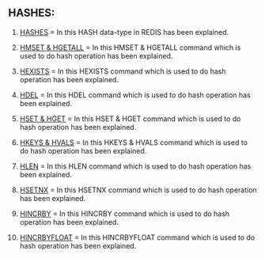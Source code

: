 
## HASHES:

1) [HASHES](https://github.com/maayon2521/REDIS-HANDS-ON/blob/main/HASHES/HASHES.pdf) = In this HASH data-type in REDIS has been explained.

2) [HMSET & HGETALL](https://github.com/maayon2521/REDIS-HANDS-ON/blob/main/HASHES/HMSET%20%26%20HGETALL.pdf) = In this HMSET & HGETALL command which is used to do hash operation has been explained.

3) [HEXISTS](https://github.com/maayon2521/REDIS-HANDS-ON/blob/main/HASHES/HEXISTS.pdf) = In this HEXISTS command which is used to do hash operation has been explained.

4) [HDEL](https://github.com/maayon2521/REDIS-HANDS-ON/blob/main/HASHES/HDEL.pdf) = In this HDEL command which is used to do hash operation has been explained.

5) [HSET & HGET](https://github.com/maayon2521/REDIS-HANDS-ON/blob/main/HASHES/HSET%20%26%20HGET.pdf) = In this HSET & HGET command which is used to do hash operation has been explained.

6) [HKEYS & HVALS](https://github.com/maayon2521/REDIS-HANDS-ON/blob/main/HASHES/HKEYS%20%26%20HVALS.pdf) = In this HKEYS & HVALS command which is used to do hash operation has been explained.

7) [HLEN](https://github.com/maayon2521/REDIS-HANDS-ON/blob/main/HASHES/HLEN.pdf) = In this HLEN command which is used to do hash operation has been explained.

8) [HSETNX](https://github.com/maayon2521/REDIS-HANDS-ON/blob/main/HASHES/HSETNX.pdf) = In this HSETNX command which is used to do hash operation has been explained.

9) [HINCRBY](https://github.com/maayon2521/REDIS-HANDS-ON/blob/main/HASHES/HINCRBY.pdf) = In this HINCRBY command which is used to do hash operation has been explained.

10) [HINCRBYFLOAT](https://github.com/maayon2521/REDIS-HANDS-ON/blob/main/HASHES/HINCRBYFLOAT.pdf) = In this HINCRBYFLOAT command which is used to do hash operation has been explained.
